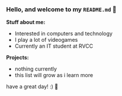 ### Hello, and welcome to my `README.md` 📝

**Stuff about me:**
- Interested in computers and technology
- I play a lot of videogames
- Currently an IT student at RVCC

**Projects:**
- nothing currently
- this list will grow as i learn more

have a great day! :) 🧀
